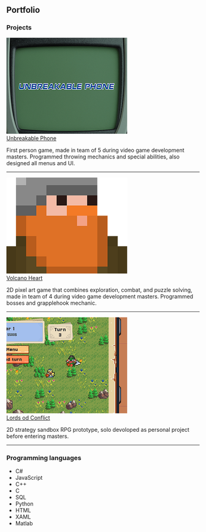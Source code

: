 ## Portfolio


### Projects

<div>
  <a href="https://nadjito.itch.io/unbreakable-phone">
    <img src="images/UP.png?raw=true"/>
  </a>
  <div>
    <a href="https://nadjito.itch.io/unbreakable-phone">
      Unbreakable Phone
    </a>
    <p>
       First person game, made in team of 5 during video game development masters. Programmed throwing mechanics and special abilities, also designed all menus and UI.
    </p>
  </div>
</div>

---

<div>
  <a href="https://ritaguimaraes.itch.io/volcano-heart">
    <img src="images/VH.png?raw=true"/>
  </a>
  <div>
    <a href="https://ritaguimaraes.itch.io/volcano-heart">
      Volcano Heart
    </a>
    <p>
        2D pixel art game that combines exploration, combat, and puzzle solving, made in team of 4 during video game development masters. Programmed bosses and grapplehook mechanic.
    </p>
  </div>
</div>

---

<div>
  <a href="https://guybota.itch.io/lords-of-conflict">
    <img src="images/LOC.png?raw=true"/>
  </a>
  <div>
    <a href="https://guybota.itch.io/lords-of-conflict">
      Lords od Conflict
    </a>
    <p>
        2D strategy sandbox RPG prototype, solo devoloped as personal project before entering masters.
    </p>
  </div>
</div>

---

### Programming languages

- C#
- JavaScript
- C++
- C
- SQL
- Python
- HTML
- XAML
- Matlab

